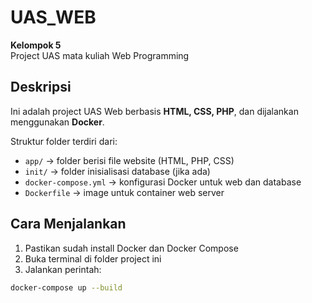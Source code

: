 # UAS_WEB

**Kelompok 5**  
Project UAS mata kuliah Web Programming

## Deskripsi
Ini adalah project UAS Web berbasis **HTML, CSS, PHP**, dan dijalankan menggunakan **Docker**.

Struktur folder terdiri dari:
- `app/` → folder berisi file website (HTML, PHP, CSS)
- `init/` → folder inisialisasi database (jika ada)
- `docker-compose.yml` → konfigurasi Docker untuk web dan database
- `Dockerfile` → image untuk container web server

## Cara Menjalankan
1. Pastikan sudah install Docker dan Docker Compose
2. Buka terminal di folder project ini
3. Jalankan perintah:

```bash
docker-compose up --build
